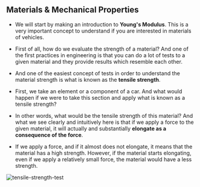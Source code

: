 ## Materials & Mechanical Properties

- We will start by making an introduction to **Young's Modulus**. This is a very important concept to understand if you are interested in materials of vehicles.


- First of all, how do we evaluate the strength of a material? And one of the first practices in engineering is that you can do a lot of tests to a given material and they provide results which resemble each other.


- And one of the easiest concept of tests in order to understand the material strength is what is known as the **tensile strength**.


- First, we take an element or a component of a car. And what would happen if we were to take this section and apply what is known as a tensile strength?


- In other words, what would be the tensile strength of this material? And what we see clearly and intuitively here is that if we apply a force to the given material, it will actually and substantially **elongate as a consequence of the force**.


- If we apply a force, and if it almost does not elongate, it means that the material has a high strength. However, if the material starts elongating, even if we apply a relatively small force, the material would have a less strength.


![tensile-strength-test](/pictures/chassis/)